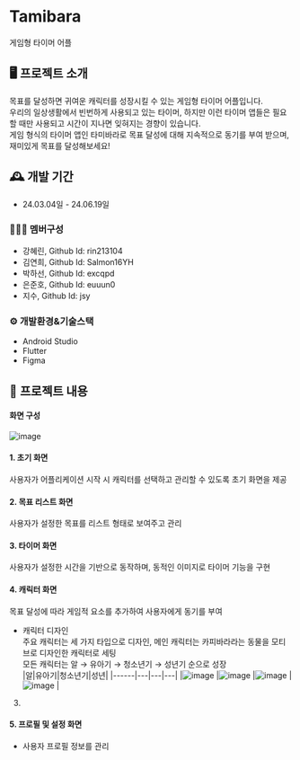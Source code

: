 # Tamibara
게임형 타이머 어플

## 🖥️ 프로젝트 소개
목표를 달성하면 귀여운 캐릭터를 성장시킬 수 있는 게임형 타이머 어플입니다.
<br>
우리의 일상생활에서 빈번하게 사용되고 있는 타이머, 하지만 이런 타이머 앱들은 필요할 때만 사용되고 시간이 지나면 잊혀지는 경향이 있습니다.
<br>
게임 형식의 타이머 앱인 타미바라로 목표 달성에 대해 지속적으로 동기를 부여 받으며, 재미있게 목표를 달성해보세요!

## 🕰️ 개발 기간
* 24.03.04일 - 24.06.19일

### 🧑‍🤝‍🧑 멤버구성
- 강혜린, Github Id: rin213104
- 김연희, Github Id: Salmon16YH
- 박하선, Github Id: excqpd
- 은준호, Github Id: euuun0
- 지수, Github Id: jsy

### ⚙️ 개발환경&기술스택
- Android Studio
- Flutter
- Figma

## 📌 프로젝트 내용
#### 화면 구성
![image](https://github.com/user-attachments/assets/0238db0a-cebe-4c19-8ac8-6cfe2efb8172)

#### 1. 초기 화면
사용자가 어플리케이션 시작 시 캐릭터를 선택하고 관리할 수 있도록 초기 화면을 제공
  
#### 2. 목표 리스트 화면
사용자가 설정한 목표를 리스트 형태로 보여주고 관리

#### 3. 타이머 화면
사용자가 설정한 시간을 기반으로 동작하며, 동적인 이미지로 타이머 기능을 구현

#### 4. 캐릭터 화면
목표 달성에 따라 게임적 요소를 추가하여 사용자에게 동기를 부여

* 캐릭터 디자인<br>
주요 캐릭터는 세 가지 타입으로 디자인, 메인 캐릭터는 카피바라라는 동물을 모티브로 디자인한 캐릭터로 세팅<br>
모든 캐릭터는 알 → 유아기 → 청소년기 → 성년기 순으로 성장<br>
|알|유아기|청소년기|성년|
|------|---|---|---|
|![image](https://github.com/user-attachments/assets/b0654faa-5163-4983-a101-8fc90582a320)
|![image](https://github.com/user-attachments/assets/fd759026-47b8-4592-a100-2099271310ff)
|![image](https://github.com/user-attachments/assets/a4990513-9545-4963-b429-a79d9dc81616)
|![image](https://github.com/user-attachments/assets/aea4cebe-34b2-4fac-a2fc-80cc647d3d9c)
|
3) 

#### 5. 프로필 및 설정 화면
- 사용자 프로필 정보를 관리


